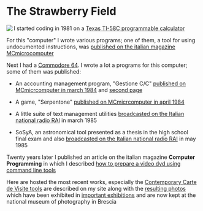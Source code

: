 # The Strawberry Field
<img align="left" src="https://strawberryfield.altervista.org/30_anni_casasoft/foto/ti58c.jpg">

I started coding in 1981 on a [Texas TI-58C programmable calculator](https://strawberryfield.altervista.org/30_anni_casasoft/texasti58c.php)

For this "computer" I wrote various programs; one of them, a tool for using undocumented instructions, was [published on the italian magazine MCmicrocomputer](https://strawberryfield.altervista.org/mc/mc20articolo.pdf)

Next I had a [Commodore 64](https://strawberryfield.altervista.org/30_anni_casasoft/commodore64.php). I wrote a lot a programs for this computer; some of them was published:

- An accounting management program, "Gestione C/C" [published on MCmicrcomputer in march 1984](https://strawberryfield.altervista.org/mc/mc28articolo-1.pdf) and [second page](https://strawberryfield.altervista.org/mc/mc28articolo-2.pdf)

- A game, "Serpentone" [published on MCmicrcomputer in april 1984](https://strawberryfield.altervista.org/mc/mc29articolo.pdf)

- A little suite of text management utilities [broadcasted on the Italian national radio RAI](https://strawberryfield.altervista.org/rai/main_intervista1.mp3) in march 1985

- SoSyA, an astronomical tool presented as a thesis in the high school final exam and also [broadcasted on the Italian national radio RAI](https://strawberryfield.altervista.org/rai/main_intervista2.mp3) in may 1985

Twenty years later I published an article on the italian magazine **Computer Programming** in which I described [how to prepare a video dvd using command line tools](https://strawberryfield.altervista.org/creare_dvd_video/index.php)

Here are hosted the most recent works, especially the [Contemporary Carte de Visite tools](https://strawberryfield.altervista.org/carte_de_visite/index.php) are described on my site along with the [resulting photos](https://strawberryfield.altervista.org/creditcards/index.php) which have been exhibited in [important exhibitions](https://strawberryfield.altervista.org/bicingiro/index.php) and are now kept at the national museum of photography in Brescia
